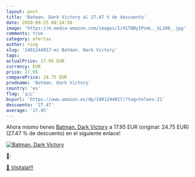 ```yaml
---
layout: post
title: 'Batman. Dark Victory al 27.47 % de descuento'
date: 2020-09-25 08:24:50
image: 'https://m.media-amazon.com/images/I/41TNByIPsmL._SL200_.jpg'
comments: true
category: ofertas
author: ring
slug: '1401244017-es Batman. Dark Victory'
tags: 
actualPrice: 17.95 EUR
currency: EUR
price: 17.95
comparePrice: 24.75 EUR
prodname: 'Batman. Dark Victory'
country: 'es'
flag: '🇪🇸'
buyurl: 'https://www.amazon.es/dp/1401244017/?tag=tolees-21'
descuento: '27.47'
average: '17.95'
---
```


Ahora mismo tienes [Batman. Dark Victory](https://www.amazon.es/dp/1401244017/?tag=tolees-21) a 17.95 EUR (original: 24.75 EUR) (27.47 %  de descuento) en el siguiente enlace!

[![Batman. Dark Victory](https://m.media-amazon.com/images/I/41TNByIPsmL._SL200_.jpg)](https://www.amazon.es/dp/1401244017/?tag=tolees-21)

🔎:


[🛒 Visítala!!!](https://www.amazon.es/dp/1401244017/?tag=tolees-21)

